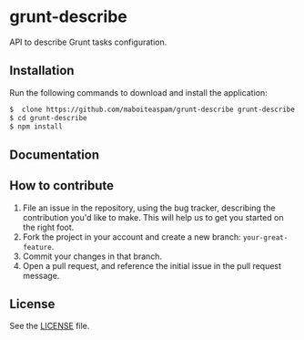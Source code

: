 # grunt-describe
API to describe Grunt tasks configuration.



## Installation
Run the following commands to download and install the application:

```sh
$  clone https://github.com/maboiteaspam/grunt-describe grunt-describe
$ cd grunt-describe
$ npm install
```

## Documentation




## How to contribute

1. File an issue in the repository, using the bug tracker, describing the
   contribution you'd like to make. This will help us to get you started on the
   right foot.
2. Fork the project in your account and create a new branch:
   `your-great-feature`.
3. Commit your changes in that branch.
4. Open a pull request, and reference the initial issue in the pull request
   message.

## License
See the [LICENSE](./LICENSE) file.
